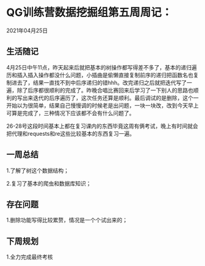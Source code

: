 # QG训练营数据挖掘组第五周周记：
2021年04月25日

## 生活随记

4月25日中午11点，昨天起来后就把基本的树操作都写得差不多了，基本的递归遍历和插入插入操作都没什么问题，小插曲是偷懒直接复制前序的递归把函数名也复制进去了，结果一直找不到中后序递归的错hhh。改完递归之后就把迭代写了一遍，除了后序都很顺利的完成了。昨晚合唱比赛回来后学习了一下别人的思路也顺利的写出来迭代的后序遍历了，这次任务还算是顺利。最后调试的是删除，这个一开始以为很简单，结果自己慢慢调的时候老是出问题，一块一块改，改到今天早上可算是完成了，三种情况下应该都不会有什么问题了。

26-28号这段时间基本上都在复习课内的东西毕竟这周有俩考试，晚上有时间就会把代理和requests和re这些比较基本的东西复习一遍。

## 一周总结

1.了解了树这个数据结构；

2.复习了基本的爬虫和数据库知识；

## 存在问题

1.删除功能写得比较累赘，情况是一个个试出来的；

## 下周规划

1.全力完成最终考核